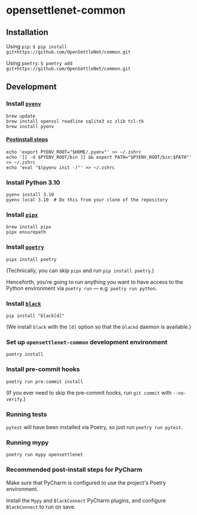 # opensettlenet-common

## Installation
Using `pip`: `$ pip install git+https://github.com/OpenSettleNet/common.git`

Using `poetry`: `$ poetry add git+https://github.com/OpenSettleNet/common.git`

## Development
### Install [`pyenv`](https://github.com/pyenv/pyenv)
```commandline
brew update
brew install openssl readline sqlite3 xz zlib tcl-tk
brew install pyenv
```

#### [Postinstall steps](https://github.com/pyenv/pyenv#set-up-your-shell-environment-for-pyenv)
```commandline
echo 'export PYENV_ROOT="$HOME/.pyenv"' >> ~/.zshrc
echo '[[ -d $PYENV_ROOT/bin ]] && export PATH="$PYENV_ROOT/bin:$PATH"' >> ~/.zshrc
echo 'eval "$(pyenv init -)"' >> ~/.zshrc
```

### Install Python 3.10
```commandline
pyenv install 3.10
pyenv local 3.10  # Do this from your clone of the repository
```

### Install [`pipx`](https://github.com/pypa/pipx)
```commandline
brew install pipx
pipx ensurepath
```

### Install [`poetry`](https://python-poetry.org)
```commandline
pipx install poetry
```

(Technically, you can skip `pipx` and run `pip install poetry`.)

Henceforth, you're going to run anything you want to have access to the Python environment via `poetry run` — e.g. `poetry run python`.

### Install [`black`](https://pypi.org/project/black/)

```commandline
pip install "black[d]"
```

(We install `black` with the `[d]` option so that the `blackd` daemon is available.)

### Set up `opensettlenet-common` development environment
```commandline
poetry install
```

### Install pre-commit hooks
```commandline
poetry run pre-commit install
```

(If you ever need to skip the pre-commit hooks, run `git commit` with `--no-verify`.)

### Running tests
`pytest` will have been installed via Poetry, so just run `poetry run pytest`.

### Running mypy
`poetry run mypy opensettlenet`

### Recommended post-install steps for PyCharm

Make sure that PyCharm is configured to use the project's Poetry environment.

Install the `Mypy` and `BlackConnect` PyCharm plugins, and configure `BlackConnect` to run on save.
